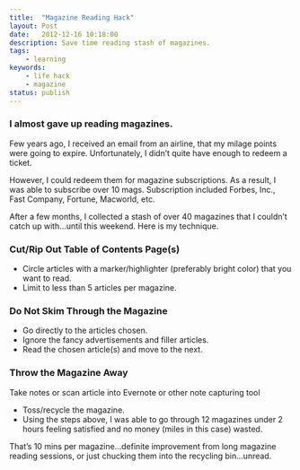 ```yaml
---
title:  "Magazine Reading Hack"
layout: Post
date:   2012-12-16 10:18:00
description: Save time reading stash of magazines.
tags: 
    - learning
keywords:
    - life hack
    - magazine
status: publish
---
```


### I almost gave up reading magazines.

Few years ago, I received an email from an airline, that my milage points were going to expire. Unfortunately, I didn’t quite have enough to redeem a ticket.

However, I could redeem them for magazine subscriptions. As a result, I was able to subscribe over 10 mags. Subscription included Forbes, Inc., Fast Company, Fortune, Macworld, etc.

After a few months, I collected a stash of over 40 magazines that I couldn’t catch up with...until this weekend. Here is my technique.

<!-- more -->

### Cut/Rip Out Table of Contents Page(s)

* Circle articles with a marker/highlighter (preferably bright color) that you want to read.
* Limit to less than 5 articles per magazine.

### Do Not Skim Through the Magazine

* Go directly to the articles chosen.
* Ignore the fancy advertisements and filler articles.
* Read the chosen article(s) and move to the next.

### Throw the Magazine Away

Take notes or scan article into Evernote or other note capturing tool

* Toss/recycle the magazine.
* Using the steps above, I was able to go through 12 magazines under 2 hours feeling satisfied and no money (miles in this case) wasted.

That’s 10 mins per magazine...definite improvement from long magazine reading sessions, or just chucking them into the recycling bin...unread.